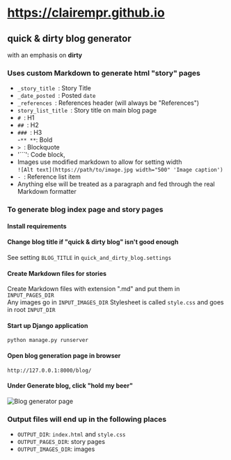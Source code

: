 # https://clairempr.github.io

## quick & dirty blog generator

with an emphasis on **dirty**

### Uses custom Markdown to generate html "story" pages

- `_story_title `: Story Title
- `_date_posted `: Posted `date`  
- `_references `: References header (will always be "References")
- `story_list_title `: Story title on main blog page  
- `# `: H1  
- `## `: H2  
- `### `: H3  
-`** **`: Bold
- `> `: Blockquote  
- '```': Code block,
- Images use modified markdown to allow for setting width  
`![Alt text](https://path/to/image.jpg width="500" 'Image caption')`  
- `- `: Reference list item
- Anything else will be treated as a paragraph and fed through the real Markdown formatter   

### To generate blog index page and story pages

#### Install requirements 

#### Change blog title if "quick & dirty blog" isn't good enough  
See setting `BLOG_TITLE` in `quick_and_dirty_blog.settings`

#### Create Markdown files for stories  
Create Markdown files with extension ".md" and put them in `INPUT_PAGES_DIR`  
Any images go in `INPUT_IMAGES_DIR`
Stylesheet is called `style.css` and goes in root `INPUT_DIR`   

#### Start up Django application  
```python manage.py runserver```  
  
#### Open blog generation page in browser 
```http://127.0.0.1:8000/blog/```  

#### Under **Generate blog**, click "hold my beer"  
![Blog generator page](blog/screenshots/blog_generation_screenshot.png "Blog generator page")  

### Output files will end up in the following places  
- `OUTPUT_DIR`: `index.html` and `style.css` 
- `OUTPUT_PAGES_DIR`: story pages   
- `OUTPUT_IMAGES_DIR`: images   

